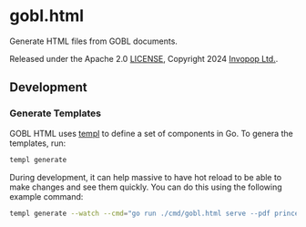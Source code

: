 # gobl.html

Generate HTML files from GOBL documents.

Released under the Apache 2.0 [LICENSE](https://github.com/invopop/gobl/blob/main/LICENSE), Copyright 2024 [Invopop Ltd.](https://invopop.com).

## Development

### Generate Templates

GOBL HTML uses [templ](https://templ.guide/) to define a set of components in Go. To genera the templates, run:

```bash
templ generate
```

During development, it can help massive to have hot reload to be able to make changes and see them quickly. You can do this using the following example command:

```bash
templ generate --watch --cmd="go run ./cmd/gobl.html serve --pdf prince"
```
